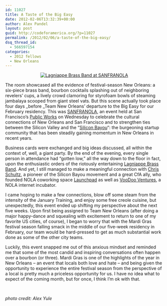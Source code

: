 ```yaml
---
id: 11027
title: A Taste of the Big Easy
date: 2012-02-06T13:32:39+00:00
author: Alex Pandel
layout: post
guid: http://codeforamerica.org/?p=11027
permalink: /2012/02/06/a-taste-of-the-big-easy/
dsq_thread_id:
  - 566597154
categories:
  - 2012 fellows
  - New Orleans
---
```

<p style="text-align: center;">
  <a href="http://codeforamerica.org/wp-content/uploads/2012/02/6785296151_bf614eeb81_o.jpg"><img class="size-full wp-image-11032  aligncenter" title="Lagniappe Brass Band at SANFRANOLA" src="http://codeforamerica.org/wp-content/uploads/2012/02/6785296151_bf614eeb81_o.jpg" alt="Lagniappe Brass Band at SANFRANOLA" /></a>
</p>

The room showcased all the evidence of festival-season New Orleans: a six-piece brass band, bourbon cocktails splashing out of neighboring revelers&#8217; cups, a lively crowd clamoring for styrofoam bowls of steaming jambalaya scooped from giant steel vats. But this scene actually took place four days _before _Team New Orleans&#8217; departure to the Big Easy for our February residency. This was [SANFRANOLA](http://sanfranola.com/), an event held at San Francisco&#8217;s [Public Works](http://publicsf.com/) on Wednesday to celebrate the cultural connections of New Orleans and San Francisco and to strengthen ties between the Silicon Valley and the &#8220;[Silicon Bayou](http://siliconbayounews.com/)&#8220;: the burgeoning startup community that has been steadily gaining momentum in New Orleans in recent years.

Business cards were exchanged and big ideas discussed, all within the context of, well, a giant party. By the end of the evening, every single person in attendance had &#8220;gotten low,&#8221; all the way down to the floor in fact, upon the enthusiastic orders of the riotously entertaining [Lagniappe Brass Band](http://www.lagniappebrassband.com/). And yet, I still managed to make a meaningful connection with [Chris Schultz](http://chrisschultz.net/), a pioneer of the Silicon Bayou movement and a great CfA ally, who founded NOLA coworking space [Launchpad](http://launchpadnola.com/) as well as [VooDoo Ventures](http://www.voodooventures.com/), a NOLA internet incubator.

I came hoping to make a few connections, blow off some steam from the intensity of the January Training, and enjoy some free creole cuisine, but unexpectedly, this event ended up shifting my perspective about the next five weeks. Upon first being assigned to Team New Orleans (after doing a major happy-dance and squealing with excitement to return to one of my favorite US cities, of course), I began to worry that with the Mardi Gras festival season falling smack in the middle of our five-week residency in February, our team would be hard-pressed to get as much substantial work done as some of the other city teams.

Luckily, this event snapped me out of this anxious mindset and reminded me that some of the most candid and inspiring conversations often happen over a bourbon (or three). Mardi Gras is one of the highlights of the year in New Orleans &#8211; an event that locals both love and hate &#8211; and being given the opportunity to experience the entire festival season from the perspective of a local is pretty much a priceless opportunity for us. I have no idea what to expect of the coming month, but for once, I think I&#8217;m ok with that.

&nbsp;

_photo credit: Alex Yule_